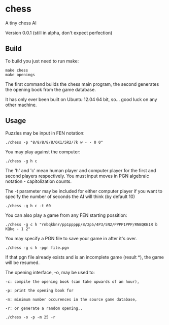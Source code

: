 chess
=====

A tiny chess AI

Version 0.0.1 (still in alpha, don't expect perfection)

Build
-----

  To build you just need to run make:

    make chess
    make openings 

  The first command builds the chess main program, the second generates the opening book from the game database.

  It has only ever been built on Ubuntu 12.04 64 bit, so... good luck on any other machine.

Usage
-----

  Puzzles may be input in FEN notation:

    ./chess -p "8/8/8/8/8/6K1/5R2/7k w - - 0 0"

  You may play against the computer:

    ./chess -g h c

  The 'h' and 'c' mean human player and computer player for the first
  and second players respectively.
  You must input moves in PGN algebraic notation - capitolization counts.

  The -t parameter may be included for either computer player if you want to specify the number of 
  seconds the AI will think (by default 10)

    ./chess -g h c -t 60

  You can also play a game from any FEN starting possition:

    ./chess -g c h "rnbqkbnr/pp1ppppp/8/2p5/4P3/5N2/PPPP1PPP/RNBQKB1R b KQkq - 1 2"

  You may specify a PGN file to save your game in after it's over.

    ./chess -g c h -pgn file.pgn

  If that pgn file already exists and is an incomplete game (result *), the game will be resumed.

  The opening interface, -o, may be used to:
  
    -c: compile the opening book (can take upwards of an hour),
    
    -p: print the opening book for
    
    -m: minimum number occurences in the source game database,
    
    -r: or generate a random opening..

    ./chess -o -p -m 25 -r
